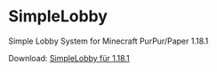 # SimpleLobby
 Simple Lobby System for Minecraft PurPur/Paper 1.18.1

 Download: [SimpleLobby für 1.18.1](/releases/SimpleLobby.jar)
